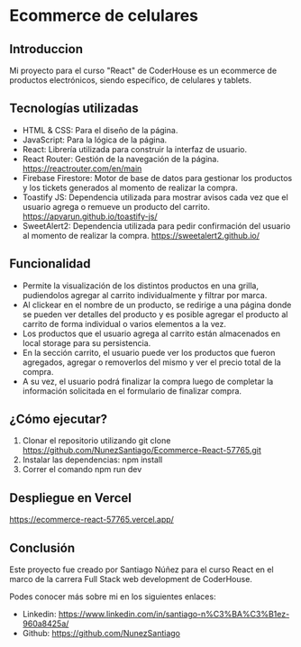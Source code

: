 # Ecommerce de celulares
## Introduccion
Mi proyecto para el curso "React" de CoderHouse es un ecommerce de productos electrónicos, siendo específico, de celulares y tablets.
## Tecnologías utilizadas
- HTML & CSS: Para el diseño de la página.
- JavaScript: Para la lógica de la página.
- React: Librería utilizada para construir la interfaz de usuario.
- React Router: Gestión de la navegación de la página. https://reactrouter.com/en/main
- Firebase Firestore: Motor de base de datos para gestionar los productos y los tickets generados al momento de realizar la compra.
- Toastify JS: Dependencia utilizada para mostrar avisos cada vez que el usuario agrega o remueve un producto del carrito. https://apvarun.github.io/toastify-js/
- SweetAlert2: Dependencia utilizada para pedir confirmación del usuario al momento de realizar la compra. https://sweetalert2.github.io/

## Funcionalidad
- Permite la visualización de los distintos productos en una grilla, pudiendolos agregar al carrito individualmente y filtrar por marca.
- Al clickear en el nombre de un producto, se redirige a una página donde se pueden ver detalles del producto y es posible agregar el producto al carrito de forma individual o varios elementos a la vez.
- Los productos que el usuario agrega al carrito están almacenados en local storage para su persistencia.
- En la sección carrito, el usuario puede ver los productos que fueron agregados, agregar o removerlos del mismo y ver el precio total de la compra.
- A su vez, el usuario podrá finalizar la compra luego de completar la información solicitada en el formulario de finalizar compra.

## ¿Cómo ejecutar?
1. Clonar el repositorio utilizando git clone https://github.com/NunezSantiago/Ecommerce-React-57765.git
2. Instalar las dependencias: npm install
3. Correr el comando npm run dev

## Despliegue en Vercel
https://ecommerce-react-57765.vercel.app/

## Conclusión

Este proyecto fue creado por Santiago Núñez para el curso React en el marco de la carrera Full Stack web development de CoderHouse.

Podes conocer más sobre mi en los siguientes enlaces:

- Linkedin: https://www.linkedin.com/in/santiago-n%C3%BA%C3%B1ez-960a8425a/
- Github: https://github.com/NunezSantiago


